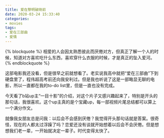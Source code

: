 ```yaml
---
title: 爱在黎明破晓前
date: 2020-03-24 15:33:40
categories:
- movies
tags:
- 爱在三部曲
- 爱情
---
```

{% blockquote %}
相爱的人会因太熟悉彼此而厌倦对方，但真正了解一个人的时候，知道对方喜欢吃什么东西，喜欢穿什么衣服的时候，才是真正的坠入爱河。
{% endblockquote %}

这部电影我还没看，但是很早之前就想看了。老实说我高中就把“爱在三部曲”下到硬盘里了，程伟超高考前还向我安利过。但是我也听说了这是一部略显无聊的电影，所以一直都在我的to-do list里，但是一直也没有完成。

今天看了b站up主“一目十影”的介绍，对这个片子又感兴趣起来了，特别是开头的那句话，我很喜欢。这个up主真的是个宝藏up，每一部视频片尾总结都可以算上一个满分作文。

就像我女朋友总是问我：以后会不会感到厌倦？我觉得开头那句话就是答案。很奇怪，现在的人都太过浮躁了吗？恋爱还没有谈就开始想着以后会不会厌倦。但是想想我们老一辈，一开始就决定一辈子。时代变得太快了。
